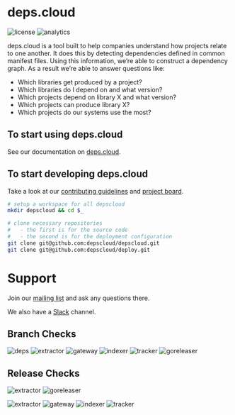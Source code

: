 # deps.cloud

![license](https://img.shields.io/github/license/depscloud/depscloud.svg)
![analytics](https://www.google-analytics.com/collect?v=1&cid=555&t=pageview&ec=repo&ea=open&dp=depscloud&dt=depscloud&tid=UA-143087272-2)

deps.cloud is a tool built to help companies understand how projects relate to one another.
It does this by detecting dependencies defined in common manifest files.
Using this information, we’re able to construct a dependency graph.
As a result we’re able to answer questions like:

* Which libraries get produced by a project?
* Which libraries do I depend on and what version?
* Which projects depend on library X and what version?
* Which projects can produce library X?
* Which projects do our systems use the most?

## To start using deps.cloud

See our documentation on [deps.cloud](https://deps.cloud/docs/).

## To start developing deps.cloud

Take a look at our [contributing guidelines] and [project board].

```bash
# setup a workspace for all depscloud
mkdir depscloud && cd $_

# clone necessary repositories
#   - the first is for the source code
#   - the second is for the deployment configuration
git clone git@github.com:depscloud/depscloud.git
git clone git@github.com:depscloud/deploy.git
```

[contributing guidelines]: https://deps.cloud/docs/contrib/
[project board]: https://github.com/orgs/depscloud/projects/1

# Support

Join our [mailing list] and ask any questions there.

We also have a [Slack] channel.

[mailing list]: https://groups.google.com/a/deps.cloud/forum/#!forum/community/join
[Slack]: https://depscloud.slack.com/join/shared_invite/zt-fd03dm8x-L5Vxh07smWr_vlK9Qg9q5A

## Branch Checks

![deps](https://github.com/depscloud/depscloud/workflows/deps-branch/badge.svg?branch=main)
![extractor](https://github.com/depscloud/depscloud/workflows/extractor-branch/badge.svg?branch=main)
![gateway](https://github.com/depscloud/depscloud/workflows/gateway-branch/badge.svg?branch=main)
![indexer](https://github.com/depscloud/depscloud/workflows/indexer-branch/badge.svg?branch=main)
![tracker](https://github.com/depscloud/depscloud/workflows/tracker-branch/badge.svg?branch=main)
![goreleaser](https://github.com/depscloud/depscloud/workflows/goreleaser-branch/badge.svg?branch=main)

## Release Checks

![extractor](https://github.com/depscloud/depscloud/workflows/extractor-tag/badge.svg)
![goreleaser](https://github.com/depscloud/depscloud/workflows/goreleaser-tag/badge.svg)

![extractor](https://img.shields.io/docker/v/depscloud/extractor?color=blue&label=extractor%20version&sort=semver)
![gateway](https://img.shields.io/docker/v/depscloud/gateway?color=blue&label=gateway%20version&sort=semver)
![indexer](https://img.shields.io/docker/v/depscloud/indexer?color=blue&label=indexer%20version&sort=semver)
![tracker](https://img.shields.io/docker/v/depscloud/tracker?color=blue&label=tracker%20version&sort=semver)
